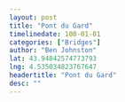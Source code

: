 ```yaml
---
layout: post
title: "Pont du Gard"
timelinedate: 100-01-01
categories: ["Bridges"]
author: "Ben Johnston"
lat: 43.94842574773793
lng: 4.535034823767647
headertitle: "Pont du Gard"
desc: ""
---
```



